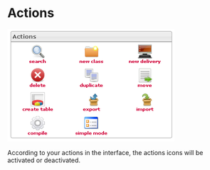 <!--
parent:
    title: Deliveries
author:
    - 'Jérôme Bogaerts'
created_at: '2012-04-12 19:09:37'
updated_at: '2013-03-13 14:03:04'
tags:
    - Deliveries
-->

Actions
=======

![](../resources/deliveries-actions.png)

According to your actions in the interface, the actions icons will be activated or deactivated.

